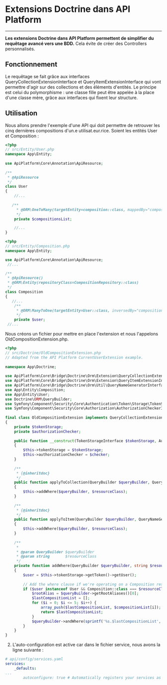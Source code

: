 # Extensions Doctrine dans API Platform
---
__Les extensions Doctrine dans API Platform permettent de simplifier du requêtage avancé vers une BDD.__ Cela évite de créer des Controllers personnalisés.

## Fonctionnement
Le requêtage se fait grâce aux interfaces QueryCollectionExtensionInterface et QueryItemExtensionInterface qui vont permettre d'agir sur des collections et des éléments d'entités.
Le principe est celui du polymorphisme : une classe fille peut être appelée à la place d'une classe mère, grâce aux interfaces qui fixent leur structure.

## Utilisation
Nous allons prendre l'exemple d'une API qui doit permettre de retrouver les cinq dernières compositions d'un.e utilisat.eur.rice.
Soient les entités  User et Composition :
```php
<?php
// src/Entity/User.php
namespace App\Entity;
 
use ApiPlatform\Core\Annotation\ApiResource;
 
/**
 * @ApiResource
 */
class User
{
    //...
 
   /**
     * @ORM\OneToMany(targetEntity=composition::class, mappedBy="compositionsList")
     */
    private $compositionsList;

    //...
}
```

```php
<?php
// src/Entity/Composition.php
namespace App\Entity;

use ApiPlatform\Core\Annotation\ApiResource;
 //...

/**
 * @ApiResource()
 * @ORM\Entity(repositoryClass=CompositionRepository::class)
 */
class Composition
{
   //...
    /**
     * @ORM\ManyToOne(targetEntity=User::class, inversedBy="compositionsList")
     */
    private $user;
 //...
```
Nous créons un fichier pour mettre en place l'extension et nous l'appelons OldCompositionExtension.php.
```php
<?php
// src/Doctrine/OldCompositionExtension.php
// Adapted from the API Platform CurrentUserExtension example.
 
namespace App\Doctrine;
 
use ApiPlatform\Core\Bridge\Doctrine\Orm\Extension\QueryCollectionExtensionInterface;
use ApiPlatform\Core\Bridge\Doctrine\Orm\Extension\QueryItemExtensionInterface;
use ApiPlatform\Core\Bridge\Doctrine\Orm\Util\QueryNameGeneratorInterface;
use App\Entity\Composition;
use App\Entity\User;
use Doctrine\ORM\QueryBuilder;
use Symfony\Component\Security\Core\Authentication\Token\Storage\TokenStorageInterface;
use Symfony\Component\Security\Core\Authorization\AuthorizationCheckerInterface;
 
final class OldCompositionExtension implements QueryCollectionExtensionInterface, QueryItemExtensionInterface
{
    private $tokenStorage;
    private $authorizationChecker;
 
    public function __construct(TokenStorageInterface $tokenStorage, AuthorizationCheckerInterface $checker)
    {
        $this->tokenStorage = $tokenStorage;
        $this->authorizationChecker = $checker;
    }
 
    /**
     * {@inheritdoc}
     */
    public function applyToCollection(QueryBuilder $queryBuilder, QueryNameGeneratorInterface $queryNameGenerator, string $resourceClass, string $operationName = null)
    {
        $this->addWhere($queryBuilder, $resourceClass);
    }
 
    /**
     * {@inheritdoc}
     */
    public function applyToItem(QueryBuilder $queryBuilder, QueryNameGeneratorInterface $queryNameGenerator, string $resourceClass, array $identifiers, string $operationName = null, array $context = [])
    {
        $this->addWhere($queryBuilder, $resourceClass);
    }
 
    /**
     *
     * @param QueryBuilder $queryBuilder
     * @param string       $resourceClass
     */
    private function addWhere(QueryBuilder $queryBuilder, string $resourceClass)
    {
        $user = $this->tokenStorage->getToken()->getUser();
 
        // Add the where clause if we're operating on a Composition resource, and the user is not an admin.
        if ($user instanceof User && Composition::class === $resourceClass && count($compositionList) >= 5) {
            $rootAlias = $queryBuilder->getRootAliases()[0];
            $lastCompositionList = [];
            for ($i = 0; $i <= 5; $i++) {
                array_push($lastCompositionList, $compositionList[i]);
                return $lastCompositionList;
            }
            $queryBuilder->andWhere(sprintf('%s.$lastCompositionList', $rootAlias));
        }
    }
}
```
2. L'auto-configuration est active car dans le fichier service, nous avons la ligne suivante :
```yaml
# api/config/services.yaml
services:
    _defaults:
...
        autoconfigure: true # Automatically registers your services as commands, event subscribers, etc.
```